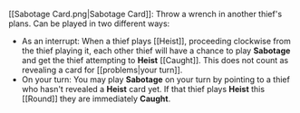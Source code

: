[[Sabotage Card.png|Sabotage Card]]: Throw a wrench in another thief's plans. Can be played in two different ways:
- As an interrupt: When a thief plays [[Heist]], proceeding clockwise from the thief playing it, each other thief will have a chance to play **Sabotage** and get the thief attempting to **Heist** [[Caught]]. This does not count as revealing a card for [[problems|your turn]].
- On your turn: You may play **Sabotage** on your turn by pointing to a thief who hasn't revealed a **Heist** card yet. If that thief plays **Heist** this [[Round]] they are immediately **Caught**.